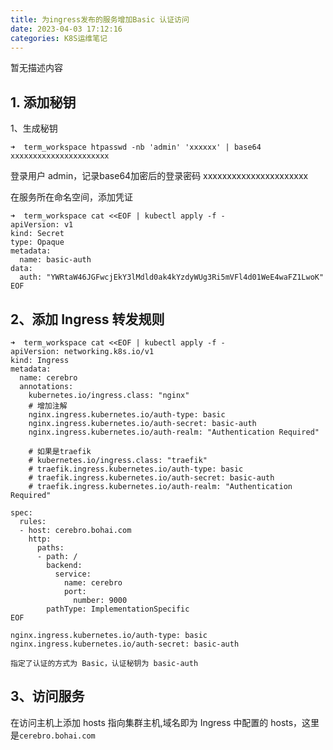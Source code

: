 ```yaml
---
title: 为ingress发布的服务增加Basic 认证访问
date: 2023-04-03 17:12:16
categories: K8S运维笔记
---
```


暂无描述内容

<!--more-->


## 1. 添加秘钥

1、生成秘钥

```
➜  term_workspace htpasswd -nb 'admin' 'xxxxxx' | base64
xxxxxxxxxxxxxxxxxxxxxx
```

登录用户 admin，记录base64加密后的登录密码 xxxxxxxxxxxxxxxxxxxxxx 

在服务所在命名空间，添加凭证

```
➜  term_workspace cat <<EOF | kubectl apply -f -
apiVersion: v1
kind: Secret
type: Opaque
metadata:
  name: basic-auth
data:
  auth: "YWRtaW46JGFwcjEkY3lMdld0ak4kYzdyWUg3Ri5mVFl4d01WeE4waFZ1LwoK"
EOF
```

##  2、添加 Ingress 转发规则

```
➜  term_workspace cat <<EOF | kubectl apply -f -
apiVersion: networking.k8s.io/v1
kind: Ingress
metadata:
  name: cerebro
  annotations:
    kubernetes.io/ingress.class: "nginx"
    # 增加注解
    nginx.ingress.kubernetes.io/auth-type: basic
    nginx.ingress.kubernetes.io/auth-secret: basic-auth
    nginx.ingress.kubernetes.io/auth-realm: "Authentication Required"
    
    # 如果是traefik
    # kubernetes.io/ingress.class: "traefik"
    # traefik.ingress.kubernetes.io/auth-type: basic
    # traefik.ingress.kubernetes.io/auth-secret: basic-auth
    # traefik.ingress.kubernetes.io/auth-realm: "Authentication Required"
 
spec:
  rules:
  - host: cerebro.bohai.com
    http:
      paths:
      - path: /
        backend:
          service:
            name: cerebro
            port:
              number: 9000
        pathType: ImplementationSpecific
EOF
```


```
nginx.ingress.kubernetes.io/auth-type: basic 
nginx.ingress.kubernetes.io/auth-secret: basic-auth 

指定了认证的方式为 Basic，认证秘钥为 basic-auth 
```

## 3、访问服务

在访问主机上添加 hosts 指向集群主机,域名即为 Ingress 中配置的 hosts，这里是`cerebro.bohai.com`


